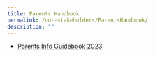 ```yaml
---
title: Parents Handbook
permalink: /our-stakeholders/ParentsHandbook/
description: ""
---
```

* [Parents Info Guidebook 2023](/files/2023%20Info%20for%20P1/Parents%20Info%20Guidebook%202023.pdf)